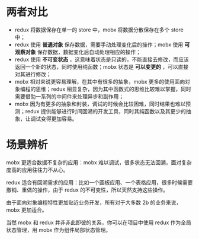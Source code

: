 # 两者对比

*   redux 将数据保存在单一的 store 中，mobx 将数据分散保存在多个 store 中；
*   redux 使用 **普通对象** 保存数据，需要手动处理变化后的操作；mobx 使用 **可观察对象** 保存数据，数据变化后自动处理相应的操作；
*   redux 使用 **不可变状态** ，这意味着状态是只读的，不能直接去修改，而应该返回一个新的状态，同时使用纯函数；mobx 状态是 **可以变更的** ，可以直接对其进行修改；
*   mobx 相对来说更容易理解，在其中有很多的抽象，mobx 更多的使用面向对象编程的思维；redux 稍显复杂，因为其中函数式的思维比较难以掌握，同时需要借助一系列的中间件来处理异步和副作用；
*   mobx 因为有更多的抽象和封装，调试的时候会比较困难，同时结果也难以预测；redux 提供能够进行时间回溯的开发工具，同时其纯函数以及其更少的抽象，让调试变得更加容易。



# 场景辨析

mobx 更适合数据不复杂的应用：mobx 难以调试，很多状态无法回溯，面对复杂度高的应用往往力不从心。

redux 适合有回溯需求的应用：比如一个画板应用、一个表格应用，很多时候需要撤销、重做的操作，由于 redux 的不可变性，所以天然支持这些操作。

由于面向对象编程特性更加贴近业务开发，所有对于大多数 2b 的业务来说，mobx 更加适合。

当然 mobx 和 redux 并非非此即彼的关系，你可以在项目中使用 redux 作为全局状态管理，用 mobx 作为组件局部状态管理。

